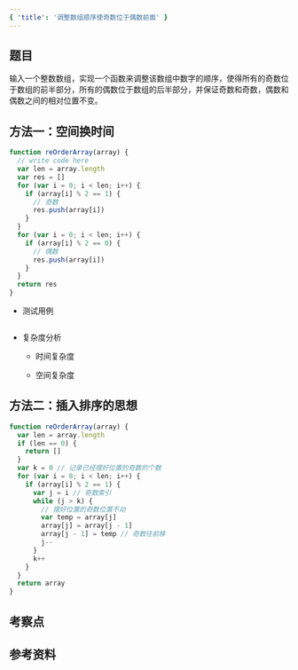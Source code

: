 ```yaml
---
{ 'title': '调整数组顺序使奇数位于偶数前面' }
---
```


## 题目

输入一个整数数组，实现一个函数来调整该数组中数字的顺序，使得所有的奇数位于数组的前半部分，所有的偶数位于数组的后半部分，并保证奇数和奇数，偶数和偶数之间的相对位置不变。

## 方法一：空间换时间

```js
function reOrderArray(array) {
  // write code here
  var len = array.length
  var res = []
  for (var i = 0; i < len; i++) {
    if (array[i] % 2 == 1) {
      // 奇数
      res.push(array[i])
    }
  }
  for (var i = 0; i < len; i++) {
    if (array[i] % 2 == 0) {
      // 偶数
      res.push(array[i])
    }
  }
  return res
}
```

- 测试用例

```js
```

- 复杂度分析

  - 时间复杂度

  - 空间复杂度

## 方法二：插入排序的思想

```js
function reOrderArray(array) {
  var len = array.length
  if (len == 0) {
    return []
  }
  var k = 0 // 记录已经摆好位置的奇数的个数
  for (var i = 0; i < len; i++) {
    if (array[i] % 2 == 1) {
      var j = i // 奇数索引
      while (j > k) {
        // 摆好位置的奇数位置不动
        var temp = array[j]
        array[j] = array[j - 1]
        array[j - 1] = temp // 奇数往前移
        j--
      }
      k++
    }
  }
  return array
}
```

## 考察点

## 参考资料
